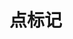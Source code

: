 <script setup>
import ElMarker from '../components/marker/index.vue'
</script>
# 点标记
<ClientOnly>
  <ElMarker /> 
</ClientOnly>
